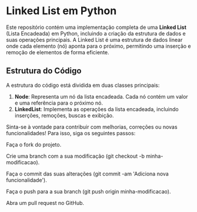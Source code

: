 # Linked List em Python

Este repositório contém uma implementação completa de uma **Linked List** (Lista Encadeada) em Python, incluindo a criação da estrutura de dados e suas operações principais. A Linked List é uma estrutura de dados linear onde cada elemento (nó) aponta para o próximo, permitindo uma inserção e remoção de elementos de forma eficiente.


## Estrutura do Código

A estrutura do código está dividida em duas classes principais:

1. **Node**: Representa um nó da lista encadeada. Cada nó contém um valor e uma referência para o próximo nó.
2. **LinkedList**: Implementa as operações da lista encadeada, incluindo inserções, remoções, buscas e exibição.


Sinta-se à vontade para contribuir com melhorias, correções ou novas funcionalidades! Para isso, siga os seguintes passos:

Faça o fork do projeto.

Crie uma branch com a sua modificação (git checkout -b minha-modificacao).

Faça o commit das suas alterações (git commit -am 'Adiciona nova funcionalidade').

Faça o push para a sua branch (git push origin minha-modificacao).

Abra um pull request no GitHub.